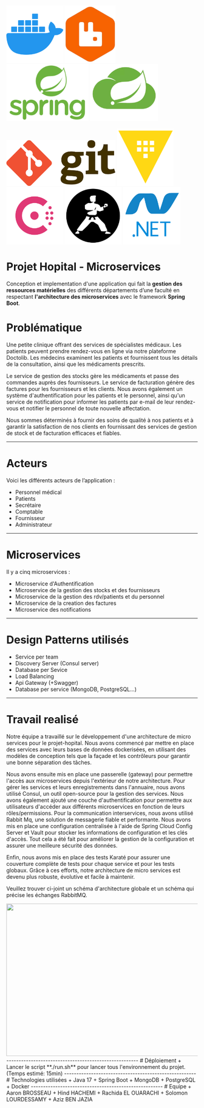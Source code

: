 <img height="150" src="./ressources/docker.png"/>
<img height="150" src="./ressources/rabbitmq.png" />
<img height="150" src="./ressources/spring-framework.png" />
<img height="150" src="./ressources/springcloud-logo.png"/>
<br>
<br>
<img height="120" src="./ressources/logo-git.png"/>
<img height="150" src="./ressources/vault-logo.png"/>
<img height="150" src="./ressources/consul2.png"/>
<img height="150" src="./ressources/karate.png"/>
<img height="150" src="./ressources/logonet.png"/>


# Projet Hopital - Microservices
Conception et implementation d'une application qui fait la **gestion des ressources matérielles** des différents départements d’une faculté en respectant **l'architecture des microservices** avec le framework **Spring Boot**.

# Problématique
Une petite clinique offrant des services de spécialistes médicaux. Les patients peuvent prendre rendez-vous en ligne via notre plateforme Doctolib. Les médecins examinent les patients et fournissent tous les détails de la consultation, ainsi que les médicaments prescrits.

Le service de gestion des stocks gère les médicaments et passe des commandes auprès des fournisseurs. Le service de facturation génère des factures pour les fournisseurs et les clients. Nous avons également un système d'authentification pour les patients et le personnel, ainsi qu'un service de notification pour informer les patients par e-mail de leur rendez-vous et notifier le personnel de toute nouvelle affectation.

Nous sommes déterminés à fournir des soins de qualité à nos patients et à garantir la satisfaction de nos clients en fournissant des services de gestion de stock et de facturation efficaces et fiables.

------------------------------------------------------
# Acteurs
Voici les différents acteurs de l’application :
+ Personnel médical
+ Patients
+ Secrétaire
+ Comptable
+ Fournisseur
+ Administrateur

------------------------------------------------------

# Microservices
Il y a cinq microservices :

+ Microservice d'Authentification
+ Microservice de la gestion des stocks et des fournisseurs
+ Microservice de la gestion des rdv/patients et du personnel
+ Microservice de la creation des factures
+ Microservice des notifications

------------------------------------------------------

# Design Patterns utilisés

+ Service per team
+ Discovery Server (Consul server)
+ Database per Sevice
+ Load Balancing
+ Api Gateway (+Swagger)
+ Database per service (MongoDB, PostgreSQL...)
------------------------------------------------------

# Travail realisé

Notre équipe a travaillé sur le développement d'une architecture de micro services pour le projet-hopital. Nous avons commencé par mettre en place des services avec leurs bases de données dockerisées, en utilisant des modèles de conception tels que la façade et les contrôleurs pour garantir une bonne séparation des tâches.

Nous avons ensuite mis en place une passerelle (gateway) pour permettre l'accès aux microservices depuis l'extérieur de notre architecture. Pour gérer les services et leurs enregistrements dans l'annuaire, nous avons utilisé Consul, un outil open-source pour la gestion des services.
Nous avons également ajouté une couche d'authentification pour permettre aux utilisateurs d'accéder aux différents microservices en fonction de leurs rôles/permissions. Pour la communication interservices, nous avons utilisé Rabbit Mq, une solution de messagerie fiable et performante.
Nous avons mis en place une configuration centralisée à l'aide de Spring Cloud Config Server et Vault pour stocker les informations de configuration et les clés d'accès. Tout cela a été fait pour améliorer la gestion de la configuration et assurer une meilleure sécurité des données.

Enfin, nous avons mis en place des tests Karaté pour assurer une couverture complète de tests pour chaque service et pour les tests globaux. Grâce à ces efforts, notre architecture de micro services est devenu plus robuste, évolutive et facile à maintenir.

Veuillez trouver ci-joint un schéma d'architecture globale et un schéma qui précise les échanges RabbitMQ.


<img height="400" src="./ressources/Schéma-Architecture-Microservices-ArchiV3.png" width="600"/>
------------------------------------------------------
# Déploiement
+ Lancer le script **./run.sh** pour lancer tous l'environnement du projet. (Temps estimé: 15min)
------------------------------------------------------
# Technologies utilisées
+ Java 17
+ Spring Boot
+ MongoDB
+ PostgreSQL
+ Docker
------------------------------------------------------
# Equipe
+ Aaron BROSSEAU
+ Hind HACHEMI
+ Rachida EL OUARACHI 
+ Solomon LOURDESSAMY 
+ Aziz BEN JAZIA